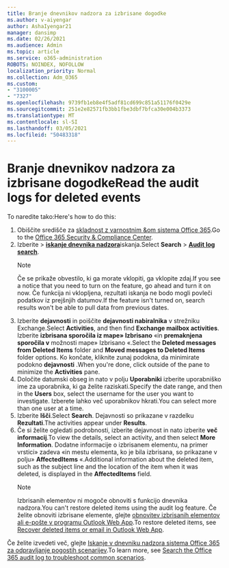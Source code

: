 ```yaml
---
title: Branje dnevnikov nadzora za izbrisane dogodke
ms.author: v-aiyengar
author: AshaIyengar21
manager: dansimp
ms.date: 02/26/2021
ms.audience: Admin
ms.topic: article
ms.service: o365-administration
ROBOTS: NOINDEX, NOFOLLOW
localization_priority: Normal
ms.collection: Adm_O365
ms.custom:
- "3100005"
- "7327"
ms.openlocfilehash: 9739fb1eb8e4f5adf81cd699c851a51176f0429e
ms.sourcegitcommit: 251e2e82571fb3bb1fbe3dbf7bfca30e004b3373
ms.translationtype: MT
ms.contentlocale: sl-SI
ms.lasthandoff: 03/05/2021
ms.locfileid: "50483318"
---
```

# <a name="read-the-audit-logs-for-deleted-events"></a><span data-ttu-id="0b9d5-102">Branje dnevnikov nadzora za izbrisane dogodke</span><span class="sxs-lookup"><span data-stu-id="0b9d5-102">Read the audit logs for deleted events</span></span>

<span data-ttu-id="0b9d5-103">To naredite tako:</span><span class="sxs-lookup"><span data-stu-id="0b9d5-103">Here's how to do this:</span></span>

1. <span data-ttu-id="0b9d5-104">Obiščite središče za [skladnost z varnostnim &om sistema Office 365](https://go.microsoft.com/fwlink/p/?linkid=2077143).</span><span class="sxs-lookup"><span data-stu-id="0b9d5-104">Go to the [Office 365 Security & Compliance Center](https://go.microsoft.com/fwlink/p/?linkid=2077143).</span></span>
1. <span data-ttu-id="0b9d5-105">Izberite   >  [**iskanje dnevnika nadzora**](https://go.microsoft.com/fwlink/?linkid=2103759)iskanja.</span><span class="sxs-lookup"><span data-stu-id="0b9d5-105">Select **Search** > [**Audit log search**](https://go.microsoft.com/fwlink/?linkid=2103759).</span></span>
    > [!NOTE]
    > <span data-ttu-id="0b9d5-106">Če se prikaže obvestilo, ki ga morate vklopiti, ga vklopite zdaj.</span><span class="sxs-lookup"><span data-stu-id="0b9d5-106">If you see a notice that you need to turn on the feature, go ahead and turn it on now.</span></span> <span data-ttu-id="0b9d5-107">Če funkcija ni vklopljena, rezultati iskanja ne bodo mogli povleči podatkov iz prejšnjih datumov.</span><span class="sxs-lookup"><span data-stu-id="0b9d5-107">If the feature isn't turned on, search results won't be able to pull data from previous dates.</span></span>
1. <span data-ttu-id="0b9d5-108">Izberite **dejavnosti** in poiščite **dejavnosti nabiralnika** v strežniku Exchange.</span><span class="sxs-lookup"><span data-stu-id="0b9d5-108">Select **Activities**, and then find **Exchange mailbox activities**.</span></span> <span data-ttu-id="0b9d5-109">Izberite **izbrisana sporočila iz mape» Izbrisano** «in **premaknjena sporočila v** možnosti mape» Izbrisano «.</span><span class="sxs-lookup"><span data-stu-id="0b9d5-109">Select the **Deleted messages from Deleted Items** folder and **Moved messages to Deleted Items** folder options.</span></span> <span data-ttu-id="0b9d5-110">Ko končate, kliknite zunaj podokna, da minimirate podokno **dejavnosti** .</span><span class="sxs-lookup"><span data-stu-id="0b9d5-110">When you're done, click outside of the pane to minimize the **Activities** pane.</span></span>
1. <span data-ttu-id="0b9d5-111">Določite datumski obseg in nato v polju **Uporabniki** izberite uporabniško ime za uporabnika, ki ga želite raziskati.</span><span class="sxs-lookup"><span data-stu-id="0b9d5-111">Specify the date range, and then in the **Users** box, select the username for the user you want to investigate.</span></span> <span data-ttu-id="0b9d5-112">Izberete lahko več uporabnikov hkrati.</span><span class="sxs-lookup"><span data-stu-id="0b9d5-112">You can select more than one user at a time.</span></span>
1. <span data-ttu-id="0b9d5-113">Izberite **Išči**.</span><span class="sxs-lookup"><span data-stu-id="0b9d5-113">Select **Search**.</span></span> <span data-ttu-id="0b9d5-114">Dejavnosti so prikazane v razdelku **Rezultati**.</span><span class="sxs-lookup"><span data-stu-id="0b9d5-114">The activities appear under **Results**.</span></span>
1. <span data-ttu-id="0b9d5-115">Če si želite ogledati podrobnosti, izberite dejavnost in nato izberite **več informacij**.</span><span class="sxs-lookup"><span data-stu-id="0b9d5-115">To view the details, select an activity, and then select **More Information**.</span></span> <span data-ttu-id="0b9d5-116">Dodatne informacije o izbrisanem elementu, na primer vrstici» zadeva «in mestu elementa, ko je bila izbrisana, so prikazane v polju» **AffectedItems** «.</span><span class="sxs-lookup"><span data-stu-id="0b9d5-116">Additional information about the deleted item, such as the subject line and the location of the item when it was deleted, is displayed in the **AffectedItems** field.</span></span>
    > [!NOTE]
    > <span data-ttu-id="0b9d5-117">Izbrisanih elementov ni mogoče obnoviti s funkcijo dnevnika nadzora.</span><span class="sxs-lookup"><span data-stu-id="0b9d5-117">You can't restore deleted items using the audit log feature.</span></span> <span data-ttu-id="0b9d5-118">Če želite obnoviti izbrisane elemente, glejte [obnovitev izbrisanih elementov ali e-pošte v programu Outlook Web App](https://go.microsoft.com/fwlink/?linkid=2103759).</span><span class="sxs-lookup"><span data-stu-id="0b9d5-118">To restore deleted items, see [Recover deleted items or email in Outlook Web App](https://go.microsoft.com/fwlink/?linkid=2103759).</span></span>

<span data-ttu-id="0b9d5-119">Če želite izvedeti več, glejte [Iskanje v dnevniku nadzora sistema Office 365 za odpravljanje pogostih scenarijev](https://go.microsoft.com/fwlink/?linkid=2103944).</span><span class="sxs-lookup"><span data-stu-id="0b9d5-119">To learn more, see [Search the Office 365 audit log to troubleshoot common scenarios](https://go.microsoft.com/fwlink/?linkid=2103944).</span></span>
